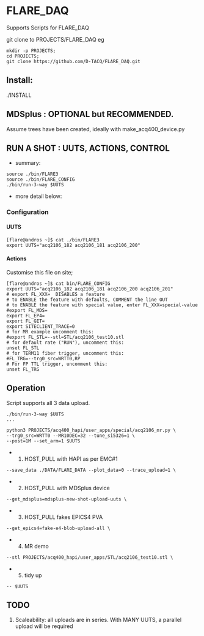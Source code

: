 # FLARE_DAQ

Supports Scripts for FLARE_DAQ

git clone to PROJECTS/FLARE_DAQ
eg
```
mkdir -p PROJECTS;
cd PROJECTS;
git clone https://github.com/D-TACQ/FLARE_DAQ.git
```
## Install:
./INSTALL

## MDSplus : OPTIONAL but RECOMMENDED.
Assume trees have been created, ideally with make_acq400_device.py

## RUN A SHOT : UUTS, ACTIONS, CONTROL

* summary:
```
source ./bin/FLARE3  
source ./bin/FLARE_CONFIG
./bin/run-3-way $UUTS
```
* more detail below:

### Configuration

#### UUTS
```
[flare@andros ~]$ cat ./bin/FLARE3 
export UUTS="acq2106_182 acq2106_181 acq2106_200"
```


#### Actions

Customise this file on site;
```
[flare@andros ~]$ cat bin/FLARE_CONFIG 
export UUTS="acq2106_182 acq2106_181 acq2106_200 acq2106_201"
# export FL_XXX=  DISABLES a feature
# to ENABLE the feature with defaults, COMMENT the line OUT
# to ENABLE the feature with special value, enter FL_XXX=special-value
#export FL_MDS=
export FL_EP4=
export FL_GET=
export SITECLIENT_TRACE=0
# for MR example uncomment this:
#export FL_STL=--stl=STL/acq2106_test10.stl
# for default rate ("RUN"), uncomment this:
unset FL_STL
# for TERM11 fiber trigger, uncomment this:
#FL_TRG=--trg0_src=WRTT0,RP
# For FP TTL trigger, uncomment this:
unset FL_TRG
```

## Operation
Script supports all 3 data upload.
```
./bin/run-3-way $UUTS
...

python3 PROJECTS/acq400_hapi/user_apps/special/acq2106_mr.py \
--trg0_src=WRTT0 --MR10DEC=32 --tune_si5326=1 \
--post=1M --set_arm=1 $UUTS
```
* 1. HOST_PULL with HAPI as per EMC#1
```
--save_data ./DATA/FLARE_DATA --plot_data=0 --trace_upload=1 \
```
* 2. HOST_PULL with MDSplus device
```
--get_mdsplus=mdsplus-new-shot-upload-uuts \
```
* 3. HOST_PULL fakes EPICS4 PVA
```
--get_epics4=fake-e4-blob-upload-all \
```
* 4. MR demo
```
--stl PROJECTS/acq400_hapi/user_apps/STL/acq2106_test10.stl \
```
* 5. tidy up
```
-- $UUTS
```


## TODO
1. Scaleability: all uploads are in series. With MANY UUTS, a parallel upload will be required
